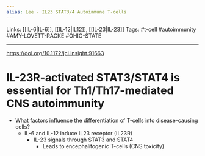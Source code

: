 ```yaml
---
alias: Lee - IL23 STAT3/4 Autoimmune T-cells
---
```


Links: [[IL-6|IL-6]], [[IL-12|IL12]], [[IL-23|IL-23]]
Tags: #t-cell #autoimmunity #AMY-LOVETT-RACKE #OHIO-STATE

---

https://doi.org/10.1172/jci.insight.91663

# IL-23R-activated STAT3/STAT4 is essential for Th1/Th17-mediated CNS autoimmunity

- What factors influence the differentiation of T-cells into disease-causing cells?
	- IL-6 and IL-12 induce IL23 receptor (IL23R)
		- IL-23 signals through STAT3 and STAT4
			- Leads to encephalitogenic T-cells (CNS toxicity)